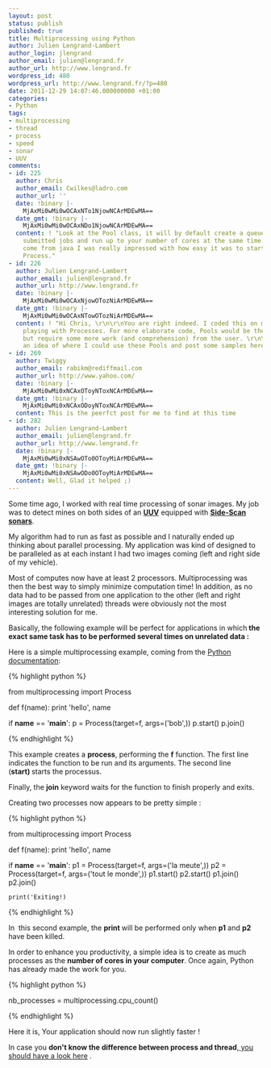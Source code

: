 ```yaml
---
layout: post
status: publish
published: true
title: Multiprocessing using Python
author: Julien Lengrand-Lambert
author_login: jlengrand
author_email: julien@lengrand.fr
author_url: http://www.lengrand.fr
wordpress_id: 480
wordpress_url: http://www.lengrand.fr/?p=480
date: 2011-12-29 14:07:46.000000000 +01:00
categories:
- Python
tags:
- multiprocessing
- thread
- process
- speed
- sonar
- UUV
comments:
- id: 225
  author: Chris
  author_email: Cwilkes@ladro.com
  author_url: ''
  date: !binary |-
    MjAxMi0wMi0wOCAxNTo1NjowNCArMDEwMA==
  date_gmt: !binary |-
    MjAxMi0wMi0wOCAxNDo1NjowNCArMDEwMA==
  content: ! "Look at the Pool class, it will by default create a queue of all your
    submitted jobs and run up to your number of cores at the same time. \r\nHaving
    come from java I was really impressed with how easy it was to start working with
    Process."
- id: 226
  author: Julien Lengrand-Lambert
  author_email: julien@lengrand.fr
  author_url: http://www.lengrand.fr
  date: !binary |-
    MjAxMi0wMi0wOCAxNjowOTozNiArMDEwMA==
  date_gmt: !binary |-
    MjAxMi0wMi0wOCAxNTowOTozNiArMDEwMA==
  content: ! "Hi Chris, \r\n\r\nYou are right indeed. I coded this on my first time
    playing with Processes. For more elaborate code, Pools would be the best solution,
    but require some more work (and comprehension) from the user. \r\n\r\nBut I have
    an idea of where I could use these Pools and post some samples here soon :)."
- id: 269
  author: Twiggy
  author_email: rabikm@rediffmail.com
  author_url: http://www.yahoo.com/
  date: !binary |-
    MjAxMi0wMi0xNCAxOToyNToxNCArMDEwMA==
  date_gmt: !binary |-
    MjAxMi0wMi0xNCAxODoyNToxNCArMDEwMA==
  content: This is the peerfct post for me to find at this time
- id: 282
  author: Julien Lengrand-Lambert
  author_email: julien@lengrand.fr
  author_url: http://www.lengrand.fr
  date: !binary |-
    MjAxMi0wMi0xNSAwOTo0OToyMiArMDEwMA==
  date_gmt: !binary |-
    MjAxMi0wMi0xNSAwODo0OToyMiArMDEwMA==
  content: Well, Glad it helped ;)
---
```

Some time ago, I worked with real time processing of sonar images. My job was to detect mines on both sides of an <strong><a title="UUV" href="http://www.globalsecurity.org/intell/systems/uuv.htm">UUV</a></strong> equipped with <strong><a title="side scan sonar" href="http://en.wikipedia.org/wiki/Side-scan_sonar">Side-Scan sonars</a></strong>.

My algorithm had to run as fast as possible and I naturally ended up thinking about parallel processing. My application was kind of designed to be paralleled as at each instant I had two images coming (left and right side of my vehicle).

Most of computes now have at least 2 processors. Multiprocessing was then the best way to simply minimize computation time! In addition, as no data had to be passed from one application to the other (left and right images are totally unrelated) threads were obviously not the most interesting solution for me.

Basically, the following example will be perfect for applications in which<strong> the exact same task has to be performed several times on unrelated data :</strong>

Here is a simple multiprocessing example, coming from the <a title="python doc" href="http://www.python.org/doc/">Python documentation</a>:

{% highlight python %}

from multiprocessing import Process

def f(name):
    print 'hello', name

if __name__ == '__main__':
    p = Process(target=f, args=('bob',))
    p.start()
    p.join()

{% endhighlight %}

This example creates a <strong>process</strong>, performing the <strong>f</strong> function. The first line indicates the function to be run and its arguments. The second line (<strong>start) </strong>starts the processus.

Finally, the <strong>join</strong> keyword waits for the function to finish properly and exits.

Creating two processes now appears to be pretty simple :

{% highlight python %}

from multiprocessing import Process

def f(name):
    print 'hello', name

if __name__ == '__main__':
    p1 = Process(target=f, args=('la meute',))
    p2 = Process(target=f, args=('tout le monde',))
    p1.start()
    p2.start()
    p1.join()
    p2.join()

    print('Exiting!)

{% endhighlight %}

In  this second example, the <strong>print </strong>will be performed only when <strong>p1</strong> and <strong>p2</strong> have been killed.

In order to enhance you productivity, a simple idea is to create as much processes as the <strong>number of cores in your computer</strong>. Once again, Python has already made the work for you.

{% highlight python %}

nb_processes = multiprocessing.cpu_count()

{% endhighlight %}

Here it is, Your application should now run slightly faster !

In case you <strong>don't know the difference between process and thread</strong>,<a title="diff process thread" href="http://stackoverflow.com/questions/200469/what-is-the-difference-between-a-process-and-a-thread"> you should have a look here</a> .
